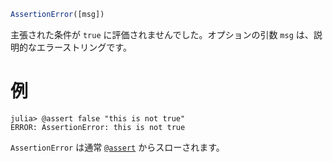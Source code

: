 ```julia
AssertionError([msg])
```

主張された条件が `true` に評価されませんでした。オプションの引数 `msg` は、説明的なエラーストリングです。

# 例

```jldoctest
julia> @assert false "this is not true"
ERROR: AssertionError: this is not true
```

`AssertionError` は通常 [`@assert`](@ref) からスローされます。
